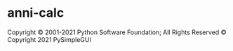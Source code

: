 # anni-calc
Copyright © 2001-2021 Python Software Foundation; All Rights Reserved
© Copyright 2021 PySimpleGUI
